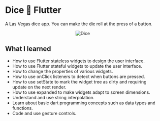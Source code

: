# Dice :game_die: Flutter

A Las Vegas dice app. You can make the die roll at the press of a button.

<p align="center">
  <img src="https://user-images.githubusercontent.com/50670255/69177707-0fa56c80-0ad6-11ea-8b3a-202de04717b3.gif" alt="Dice"/>
</p>

## What I learned

- How to use Flutter stateless widgets to design the user interface.
- How to use Flutter stateful widgets to update the user interface.
- How to change the properties of various widgets.
- How to use onClick listeners to detect when buttons are pressed.
- How to use setState to mark the widget tree as dirty and requiring update on the next render.
- How to use expanded to make widgets adapt to screen dimensions.
- Understand and use string interpolation.
- Learn about basic dart programming concepts such as data types and functions.
- Code and use gesture controls.

##
